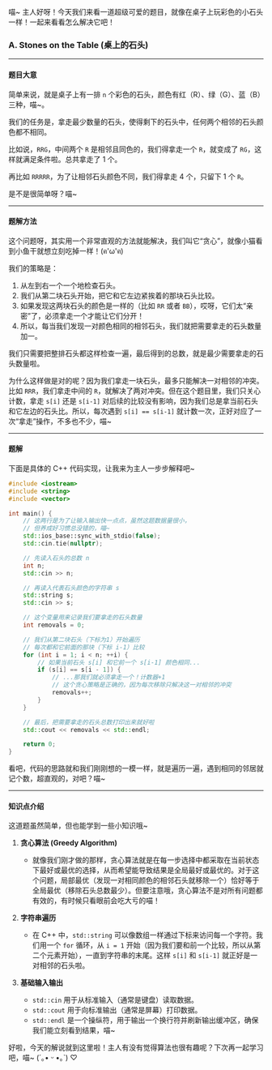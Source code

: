 喵~ 主人好呀！今天我们来看一道超级可爱的题目，就像在桌子上玩彩色的小石头一样！一起来看看怎么解决它吧！

### A. Stones on the Table (桌上的石头)

---

#### 题目大意

简单来说，就是桌子上有一排 `n` 个彩色的石头，颜色有红（R）、绿（G）、蓝（B）三种，喵~。

我们的任务是，拿走最少数量的石头，使得剩下的石头中，任何两个相邻的石头颜色都不相同。

比如说，`RRG`，中间两个 `R` 是相邻且同色的，我们得拿走一个 `R`，就变成了 `RG`，这样就满足条件啦。总共拿走了 1 个。

再比如 `RRRRR`，为了让相邻石头颜色不同，我们得拿走 4 个，只留下 1 个 `R`。

是不是很简单呀？喵~

---

#### 题解方法

这个问题呀，其实用一个非常直观的方法就能解决，我们叫它“贪心”，就像小猫看到小鱼干就想立刻吃掉一样！(ฅ'ω'ฅ)

我们的策略是：
1.  从左到右一个一个地检查石头。
2.  我们从第二块石头开始，把它和它左边紧挨着的那块石头比较。
3.  如果发现这两块石头的颜色是一样的（比如 `RR` 或者 `BB`），哎呀，它们太“亲密”了，必须拿走一个才能让它们分开！
4.  所以，每当我们发现一对颜色相同的相邻石头，我们就把需要拿走的石头数量加一。

我们只需要把整排石头都这样检查一遍，最后得到的总数，就是最少需要拿走的石头数量啦。

为什么这样做是对的呢？因为我们拿走一块石头，最多只能解决一对相邻的冲突。比如 `RRR`，我们拿走中间的 `R`，就解决了两对冲突。但在这个题目里，我们只关心计数，拿走 `s[i]` 还是 `s[i-1]` 对后续的比较没有影响，因为我们总是拿当前石头和它左边的石头比。所以，每次遇到 `s[i] == s[i-1]` 就计数一次，正好对应了一次“拿走”操作，不多也不少，喵~

---

#### 题解

下面是具体的 C++ 代码实现，让我来为主人一步步解释吧~

```cpp
#include <iostream>
#include <string>
#include <vector>

int main() {
    // 这两行是为了让输入输出快一点点，虽然这题数据量很小，
    // 但养成好习惯总没错的，喵~
    std::ios_base::sync_with_stdio(false);
    std::cin.tie(nullptr);

    // 先读入石头的总数 n
    int n;
    std::cin >> n;

    // 再读入代表石头颜色的字符串 s
    std::string s;
    std::cin >> s;

    // 这个变量用来记录我们要拿走的石头数量
    int removals = 0;

    // 我们从第二块石头（下标为1）开始遍历
    // 每次都和它前面的那块（下标 i-1）比较
    for (int i = 1; i < n; ++i) {
        // 如果当前石头 s[i] 和它前一个 s[i-1] 颜色相同...
        if (s[i] == s[i - 1]) {
            // ...那我们就必须拿走一个！计数器+1
            // 这个贪心策略是正确的，因为每次移除只解决这一对相邻的冲突
            removals++;
        }
    }

    // 最后，把需要拿走的石头总数打印出来就好啦
    std::cout << removals << std::endl;

    return 0;
}
```

看吧，代码的思路就和我们刚刚想的一模一样，就是遍历一遍，遇到相同的邻居就记个数，超直观的，对吧？喵~

---

#### 知识点介绍

这道题虽然简单，但也能学到一些小知识哦~

1.  **贪心算法 (Greedy Algorithm)**
    *   就像我们刚才做的那样，贪心算法就是在每一步选择中都采取在当前状态下最好或最优的选择，从而希望能导致结果是全局最好或最优的。对于这个问题，局部最优（发现一对相同颜色的相邻石头就移除一个）恰好等于全局最优（移除石头总数最少）。但要注意哦，贪心算法不是对所有问题都有效的，有时候只看眼前会吃大亏的喵！

2.  **字符串遍历**
    *   在 C++ 中，`std::string` 可以像数组一样通过下标来访问每一个字符。我们用一个 `for` 循环，从 `i = 1` 开始（因为我们要和前一个比较，所以从第二个元素开始），一直到字符串的末尾。这样 `s[i]` 和 `s[i-1]` 就正好是一对相邻的石头啦。

3.  **基础输入输出**
    *   `std::cin` 用于从标准输入（通常是键盘）读取数据。
    *   `std::cout` 用于向标准输出（通常是屏幕）打印数据。
    *   `std::endl` 是一个操纵符，用于输出一个换行符并刷新输出缓冲区，确保我们能立刻看到结果，喵~

好啦，今天的解说就到这里啦！主人有没有觉得算法也很有趣呢？下次再一起学习吧，喵~ (´｡• ᵕ •｡`) ♡
